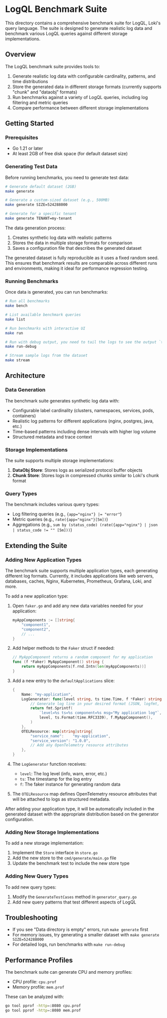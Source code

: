 # LogQL Benchmark Suite

This directory contains a comprehensive benchmark suite for LogQL, Loki's query language. The suite is designed to generate realistic log data and benchmark various LogQL queries against different storage implementations.

## Overview

The LogQL benchmark suite provides tools to:

1. Generate realistic log data with configurable cardinality, patterns, and time distributions
2. Store the generated data in different storage formats (currently supports "chunk" and "dataobj" formats)
3. Run benchmarks against a variety of LogQL queries, including log filtering and metric queries
4. Compare performance between different storage implementations

## Getting Started

### Prerequisites

- Go 1.21 or later
- At least 2GB of free disk space (for default dataset size)

### Generating Test Data

Before running benchmarks, you need to generate test data:

```bash
# Generate default dataset (2GB)
make generate

# Generate a custom-sized dataset (e.g., 500MB)
make generate SIZE=524288000

# Generate for a specific tenant
make generate TENANT=my-tenant
```

The data generation process:

1. Creates synthetic log data with realistic patterns
2. Stores the data in multiple storage formats for comparison
3. Saves a configuration file that describes the generated dataset

The generated dataset is fully reproducible as it uses a fixed random seed. This ensures that benchmark results are comparable across different runs and environments, making it ideal for performance regression testing.

### Running Benchmarks

Once data is generated, you can run benchmarks:

```bash
# Run all benchmarks
make bench

# List available benchmark queries
make list

# Run benchmarks with interactive UI
make run

# Run with debug output, you need to tail the logs to see the output `tail -f debug.log`
make run-debug

# Stream sample logs from the dataset
make stream
```

## Architecture

### Data Generation

The benchmark suite generates synthetic log data with:

- Configurable label cardinality (clusters, namespaces, services, pods, containers)
- Realistic log patterns for different applications (nginx, postgres, java, etc.)
- Time-based patterns including dense intervals with higher log volume
- Structured metadata and trace context

### Storage Implementations

The suite supports multiple storage implementations:

1. **DataObj Store**: Stores logs as serialized protocol buffer objects
2. **Chunk Store**: Stores logs in compressed chunks similar to Loki's chunk format

### Query Types

The benchmark includes various query types:

- Log filtering queries (e.g., `{app="nginx"} |= "error"`)
- Metric queries (e.g., `rate({app="nginx"}[5m])`)
- Aggregations (e.g., `sum by (status_code) (rate({app="nginx"} | json | status_code != "" [5m]))`)

## Extending the Suite

### Adding New Application Types

The benchmark suite supports multiple application types, each generating different log formats. Currently, it includes applications like web servers, databases, caches, Nginx, Kubernetes, Prometheus, Grafana, Loki, and more.

To add a new application type:

1. Open `faker.go` and add any new data variables needed for your application:

   ```go
   myAppComponents := []string{
       "component1",
       "component2",
       // ...
   }
   ```

2. Add helper methods to the `Faker` struct if needed:

   ```go
   // MyAppComponent returns a random component for my application
   func (f *Faker) MyAppComponent() string {
       return myAppComponents[f.rnd.Intn(len(myAppComponents))]
   }
   ```

3. Add a new entry to the `defaultApplications` slice:

   ```go
   {
       Name: "my-application",
       LogGenerator: func(level string, ts time.Time, f *Faker) string {
           // Generate log line in your desired format (JSON, logfmt, etc.)
           return fmt.Sprintf(
               `level=%s ts=%s component=%s msg="My application log"`,
               level, ts.Format(time.RFC3339), f.MyAppComponent(),
           )
       },
       OTELResource: map[string]string{
           "service_name":    "my-application",
           "service_version": "1.0.0",
           // Add any OpenTelemetry resource attributes
       },
   }
   ```

4. The `LogGenerator` function receives:
   - `level`: The log level (info, warn, error, etc.)
   - `ts`: The timestamp for the log entry
   - `f`: The faker instance for generating random data

5. The `OTELResource` map defines OpenTelemetry resource attributes that will be attached to logs as structured metadata.

After adding your application type, it will be automatically included in the generated dataset with the appropriate distribution based on the generator configuration.

### Adding New Storage Implementations

To add a new storage implementation:

1. Implement the `Store` interface in `store.go`
2. Add the new store to the `cmd/generate/main.go` file
3. Update the benchmark test to include the new store type

### Adding New Query Types

To add new query types:

1. Modify the `GenerateTestCases` method in `generator_query.go`
2. Add new query patterns that test different aspects of LogQL

## Troubleshooting

- If you see "Data directory is empty" errors, run `make generate` first
- For memory issues, try generating a smaller dataset with `make generate SIZE=524288000`
- For detailed logs, run benchmarks with `make run-debug`

## Performance Profiles

The benchmark suite can generate CPU and memory profiles:

- CPU profile: `cpu.prof`
- Memory profile: `mem.prof`

These can be analyzed with:

```bash
go tool pprof -http=:8080 cpu.prof
go tool pprof -http=:8080 mem.prof
```
